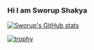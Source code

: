 ### Hi I am Sworup Shakya

[![Sworup's GitHub stats](https://github-readme-stats.vercel.app/api?username=sworup&show_icons=true&theme=radical&count_private=true&hide=stars&include_all_commits=true)](https://sworup.com.np)

[![trophy](https://github-profile-trophy.vercel.app/?username=sworup&theme=onedark)](https://github.com/ryo-ma/github-profile-trophy)
